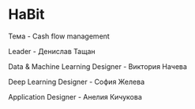# HaBit
<h>Тема - Cash flow management
<p> Leader - Денислав Тащан
<p> Data & Machine Learning Designer - Виктория Начева
<p> Deep Learning Designer - София Желева
<p> Application Designer - Анелия Кичукова
